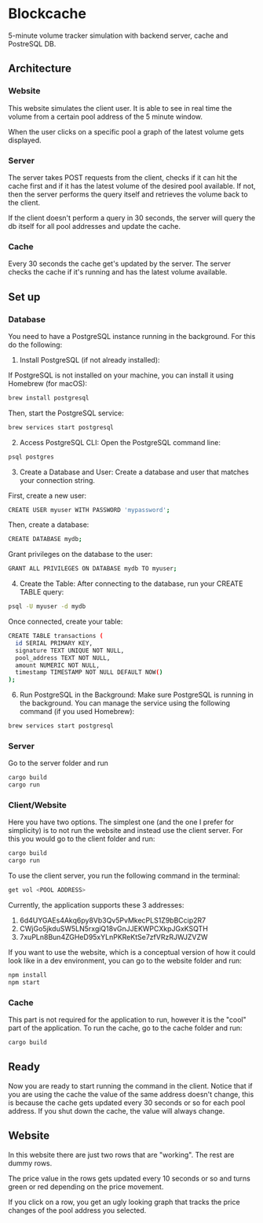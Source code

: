 
# Blockcache

5-minute volume tracker simulation with backend server, cache and PostreSQL DB.

## Architecture

### Website

This website simulates the client user. It is able to see in real time the volume from a certain pool address of the 5 minute window.

When the user clicks on a specific pool a graph of the latest volume gets displayed.

### Server

The server takes POST requests from the client, checks if it can hit the cache first and if it has the latest volume of the desired pool available. If not, then the server performs the query itself and retrieves the volume back to the client.

If the client doesn't perform a query in 30 seconds, the server will query the db itself for all pool addresses and update the cache.

### Cache

Every 30 seconds the cache get's updated by the server. The server checks the cache if it's running and has the latest volume available.


## Set up

### Database

You need to have a PostgreSQL instance running in the background. For this do the following:

1. Install PostgreSQL (if not already installed):

If PostgreSQL is not installed on your machine, you can install it using Homebrew (for macOS):

```bash
brew install postgresql
```

Then, start the PostgreSQL service:

```bash
brew services start postgresql
```

2. Access PostgreSQL CLI:
Open the PostgreSQL command line:

```bash
psql postgres
```

3. Create a Database and User:
Create a database and user that matches your connection string.

First, create a new user:

```bash
CREATE USER myuser WITH PASSWORD 'mypassword';
```

Then, create a database:

```bash
CREATE DATABASE mydb;
```

Grant privileges on the database to the user:

```bash
GRANT ALL PRIVILEGES ON DATABASE mydb TO myuser;
```

4. Create the Table:
After connecting to the database, run your CREATE TABLE query:

```bash
psql -U myuser -d mydb
```

Once connected, create your table:

```bash
CREATE TABLE transactions (
  id SERIAL PRIMARY KEY,
  signature TEXT UNIQUE NOT NULL,
  pool_address TEXT NOT NULL,
  amount NUMERIC NOT NULL,
  timestamp TIMESTAMP NOT NULL DEFAULT NOW()
);
```

6. Run PostgreSQL in the Background:
Make sure PostgreSQL is running in the background. You can manage the service using the following command (if you used Homebrew):

```bash
brew services start postgresql
```

### Server
Go to the server folder and run

```bash
cargo build
cargo run
```

### Client/Website

Here you have two options. The simplest one (and the one I prefer for simplicity) is to not run the website and instead use the client server. For this you would go to the client folder and run:

```bash
cargo build
cargo run
```

To use the client server, you run the following command in the terminal:

```bash
get vol <POOL ADDRESS>
```

Currently, the application supports these 3 addresses:

1. 6d4UYGAEs4Akq6py8Vb3Qv5PvMkecPLS1Z9bBCcip2R7
2. CWjGo5jkduSW5LN5rxgiQ18vGnJJEKWPCXkpJGxKSQTH
3. 7xuPLn8Bun4ZGHeD95xYLnPKReKtSe7zfVRzRJWJZVZW


If you want to use the website, which is a conceptual version of how it could look like in a dev environment, you can go to the website folder and run:

```bash
npm install
npm start
```


### Cache

This part is not required for the application to run, however it is the "cool" part of the application. To run the cache, go to the cache folder and run:

```bash
cargo build
```

## Ready

Now you are ready to start running the <get vol> command in the client. Notice that if you are using the cache the value of the same address doesn't change, this is because the cache gets updated every 30 seconds or so for each pool address. If you shut down the cache, the value will always change.

## Website

In this website there are just two rows that are "working". The rest are dummy rows.

The price value in the rows gets updated every 10 seconds or so and turns green or red depending on the price movement. 

If you click on a row, you get an ugly looking graph that tracks the price changes of the pool address you selected.
